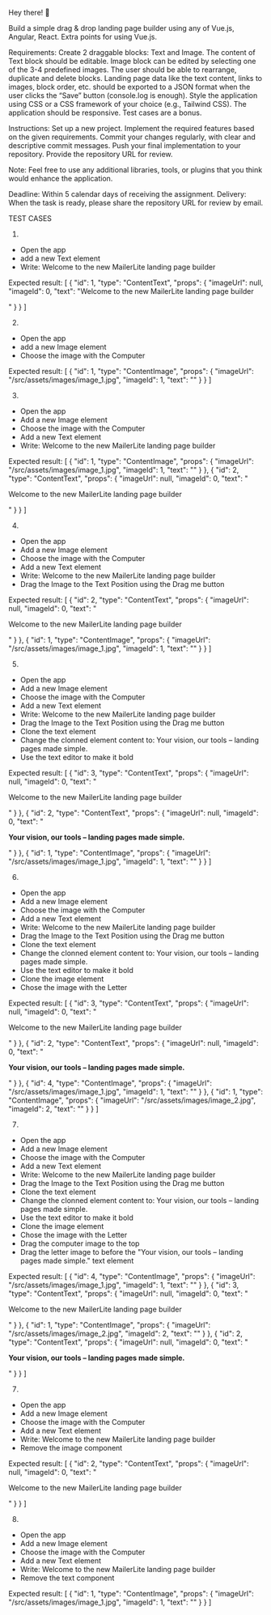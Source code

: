 Hey there! 👋


Build a simple drag & drop landing page builder using any of Vue.js, Angular, React. Extra points for using Vue.js.

Requirements:
Create 2 draggable blocks: Text and Image.
The content of Text block should be editable.
Image block can be edited by selecting one of the 3-4 predefined images.
The user should be able to rearrange, duplicate and delete blocks.
Landing page data like the text content, links to images, block order, etc. should be exported to a JSON format when the user clicks the “Save” button (console.log is enough).
Style the application using CSS or a CSS framework of your choice (e.g., Tailwind CSS).
The application should be responsive.
Test cases are a bonus.

Instructions:
Set up a new project.
Implement the required features based on the given requirements.
Commit your changes regularly, with clear and descriptive commit messages.
Push your final implementation to your repository.
Provide the repository URL for review.


Note: Feel free to use any additional libraries, tools, or plugins that you think would enhance the application.


Deadline: Within 5 calendar days of receiving the assignment.
Delivery: When the task is ready, please share the repository URL for review by email.


TEST CASES

1)
- Open the app
- add a new Text element
- Write: Welcome to the new MailerLite landing page builder

Expected result:
[
  {
    "id": 1,
    "type": "ContentText",
    "props": {
      "imageUrl": null,
      "imageId": 0,
      "text": "Welcome to the new MailerLite landing page builder<p></p>"
    }
  }
]


2)
- Open the app
- add a new Image element
- Choose the image with the Computer

Expected result:
[
  {
    "id": 1,
    "type": "ContentImage",
    "props": {
      "imageUrl": "/src/assets/images/image_1.jpg",
      "imageId": 1,
      "text": ""
    }
  }
]

3)
- Open the app
- Add a new Image element
- Choose the image with the Computer
- Add a new Text element
- Write: Welcome to the new MailerLite landing page builder

Expected result:
[
  {
    "id": 1,
    "type": "ContentImage",
    "props": {
      "imageUrl": "/src/assets/images/image_1.jpg",
      "imageId": 1,
      "text": ""
    }
  },
  {
    "id": 2,
    "type": "ContentText",
    "props": {
      "imageUrl": null,
      "imageId": 0,
      "text": "<p>Welcome to the new MailerLite landing page builder</p><p></p>"
    }
  }
]

4)
- Open the app
- Add a new Image element
- Choose the image with the Computer
- Add a new Text element
- Write: Welcome to the new MailerLite landing page builder
- Drag the Image to the Text Position using the Drag me button

Expected result:
[
  {
    "id": 2,
    "type": "ContentText",
    "props": {
      "imageUrl": null,
      "imageId": 0,
      "text": "<p>Welcome to the new MailerLite landing page builder</p><p></p>"
    }
  },
  {
    "id": 1,
    "type": "ContentImage",
    "props": {
      "imageUrl": "/src/assets/images/image_1.jpg",
      "imageId": 1,
      "text": ""
    }
  }
]

5)
- Open the app
- Add a new Image element
- Choose the image with the Computer
- Add a new Text element
- Write: Welcome to the new MailerLite landing page builder
- Drag the Image to the Text Position using the Drag me button
- Clone the text element
- Change the clonned element content to: Your vision, our tools – landing pages made simple. 
- Use the text editor to make it bold

Expected result:
[
  {
    "id": 3,
    "type": "ContentText",
    "props": {
      "imageUrl": null,
      "imageId": 0,
      "text": "<p>Welcome to the new MailerLite landing page builder</p><p></p>"
    }
  },
  {
    "id": 2,
    "type": "ContentText",
    "props": {
      "imageUrl": null,
      "imageId": 0,
      "text": "<p><strong>Your vision, our tools – landing pages made simple.</strong></p><p></p>"
    }
  },
  {
    "id": 1,
    "type": "ContentImage",
    "props": {
      "imageUrl": "/src/assets/images/image_1.jpg",
      "imageId": 1,
      "text": ""
    }
  }
]

6)
- Open the app
- Add a new Image element
- Choose the image with the Computer
- Add a new Text element
- Write: Welcome to the new MailerLite landing page builder
- Drag the Image to the Text Position using the Drag me button
- Clone the text element
- Change the clonned element content to: Your vision, our tools – landing pages made simple. 
- Use the text editor to make it bold
- Clone the image element
- Chose the image with the Letter

Expected result:
[
  {
    "id": 3,
    "type": "ContentText",
    "props": {
      "imageUrl": null,
      "imageId": 0,
      "text": "<p>Welcome to the new MailerLite landing page builder</p><p></p>"
    }
  },
  {
    "id": 2,
    "type": "ContentText",
    "props": {
      "imageUrl": null,
      "imageId": 0,
      "text": "<p><strong>Your vision, our tools – landing pages made simple.</strong></p><p></p>"
    }
  },
  {
    "id": 4,
    "type": "ContentImage",
    "props": {
      "imageUrl": "/src/assets/images/image_1.jpg",
      "imageId": 1,
      "text": ""
    }
  },
  {
    "id": 1,
    "type": "ContentImage",
    "props": {
      "imageUrl": "/src/assets/images/image_2.jpg",
      "imageId": 2,
      "text": ""
    }
  }
]


7)
- Open the app
- Add a new Image element
- Choose the image with the Computer
- Add a new Text element
- Write: Welcome to the new MailerLite landing page builder
- Drag the Image to the Text Position using the Drag me button
- Clone the text element
- Change the clonned element content to: Your vision, our tools – landing pages made simple. 
- Use the text editor to make it bold
- Clone the image element
- Chose the image with the Letter
- Drag the computer image to the top
- Drag the letter image to before the "Your vision, our tools – landing pages made simple." text element

Expected result:
[
  {
    "id": 4,
    "type": "ContentImage",
    "props": {
      "imageUrl": "/src/assets/images/image_1.jpg",
      "imageId": 1,
      "text": ""
    }
  },
  {
    "id": 3,
    "type": "ContentText",
    "props": {
      "imageUrl": null,
      "imageId": 0,
      "text": "<p>Welcome to the new MailerLite landing page builder</p><p></p>"
    }
  },
  {
    "id": 1,
    "type": "ContentImage",
    "props": {
      "imageUrl": "/src/assets/images/image_2.jpg",
      "imageId": 2,
      "text": ""
    }
  },
  {
    "id": 2,
    "type": "ContentText",
    "props": {
      "imageUrl": null,
      "imageId": 0,
      "text": "<p><strong>Your vision, our tools – landing pages made simple.</strong></p><p></p>"
    }
  }
]


7)
- Open the app
- Add a new Image element
- Choose the image with the Computer
- Add a new Text element
- Write: Welcome to the new MailerLite landing page builder
- Remove the image component

Expected result:
[
  {
    "id": 2,
    "type": "ContentText",
    "props": {
      "imageUrl": null,
      "imageId": 0,
      "text": "<p>Welcome to the new MailerLite landing page builder</p><p></p>"
    }
  }
]

8)
- Open the app
- Add a new Image element
- Choose the image with the Computer
- Add a new Text element
- Write: Welcome to the new MailerLite landing page builder
- Remove the text component

Expected result:
[
  {
    "id": 1,
    "type": "ContentImage",
    "props": {
      "imageUrl": "/src/assets/images/image_1.jpg",
      "imageId": 1,
      "text": ""
    }
  }
]